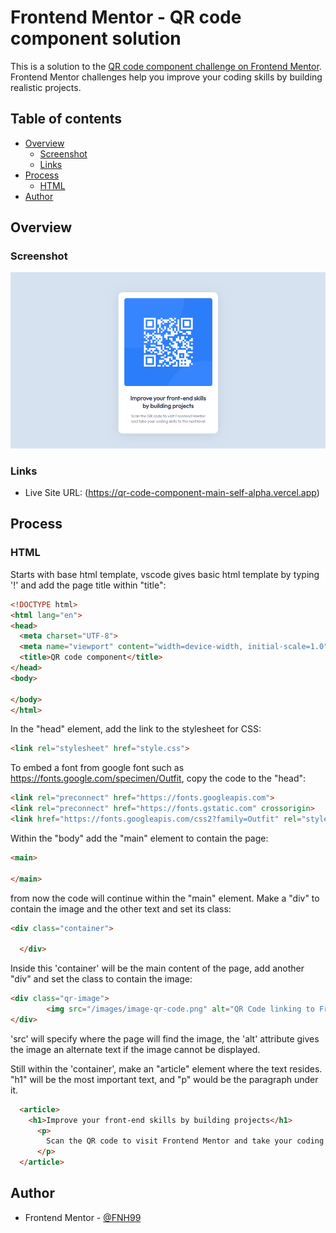 # Frontend Mentor - QR code component solution

This is a solution to the [QR code component challenge on Frontend Mentor](https://www.frontendmentor.io/challenges/qr-code-component-iux_sIO_H). Frontend Mentor challenges help you improve your coding skills by building realistic projects. 

## Table of contents

- [Overview](#overview)
  - [Screenshot](#screenshot)
  - [Links](#links)
- [Process](#process)
  - [HTML](#html)
- [Author](#author)


## Overview

### Screenshot

![](https://github.com/FNH99/qr-code-component-main/blob/main/images/screenshot.png)

### Links

- Live Site URL: (https://qr-code-component-main-self-alpha.vercel.app)

## Process

### HTML

Starts with base html template, vscode gives basic html template by typing '!' and add the page title within "title":

```html
<!DOCTYPE html>
<html lang="en">
<head>
  <meta charset="UTF-8">
  <meta name="viewport" content="width=device-width, initial-scale=1.0">
  <title>QR code component</title>
</head>
<body>
  
</body>
</html>
```

In the "head" element, add the link to the stylesheet for CSS:

```html
<link rel="stylesheet" href="style.css">
```

To embed a font from google font such as https://fonts.google.com/specimen/Outfit, copy the code to the "head":

```html
<link rel="preconnect" href="https://fonts.googleapis.com">
<link rel="preconnect" href="https://fonts.gstatic.com" crossorigin>
<link href="https://fonts.googleapis.com/css2?family=Outfit" rel="stylesheet">
```

Within the "body" add the "main" element to contain the page:
```html
<main>

</main>
```

from now the code will continue within the "main" element. Make a "div" to contain the image and the other text and set its class:
```html
<div class="container">

  </div>
```

Inside this 'container' will be the main content of the page, add another "div" and set the class to contain the image:
```html
<div class="qr-image">
        <img src="/images/image-qr-code.png" alt="QR Code linking to Frontend Mentor challenges">
</div>
```

'src' will specify where the page will find the image, the 'alt' attribute gives the image an alternate text if the image cannot be displayed.

Still within the 'container', make an "article" element where the text resides. "h1" will be the most important text, and "p" would be the paragraph under it.

```html
  <article>
    <h1>Improve your front-end skills by building projects</h1>
      <p>
        Scan the QR code to visit Frontend Mentor and take your coding skills to the next level
      </p>
  </article>
```

## Author

- Frontend Mentor - [@FNH99](https://www.frontendmentor.io/profile/FNH99)
